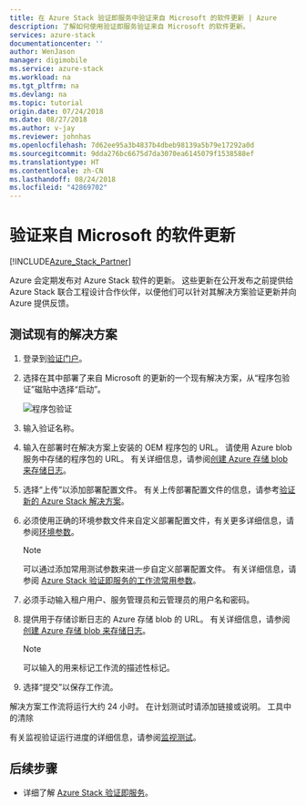 ```yaml
---
title: 在 Azure Stack 验证即服务中验证来自 Microsoft 的软件更新 | Azure
description: 了解如何使用验证即服务验证来自 Microsoft 的软件更新。
services: azure-stack
documentationcenter: ''
author: WenJason
manager: digimobile
ms.service: azure-stack
ms.workload: na
ms.tgt_pltfrm: na
ms.devlang: na
ms.topic: tutorial
origin.date: 07/24/2018
ms.date: 08/27/2018
ms.author: v-jay
ms.reviewer: johnhas
ms.openlocfilehash: 7d62ee95a3b4837b4dbeb98139a5b79e17292a0d
ms.sourcegitcommit: 9dda276bc6675d7da3070ea6145079f1538588ef
ms.translationtype: HT
ms.contentlocale: zh-CN
ms.lasthandoff: 08/24/2018
ms.locfileid: "42869702"
---
```

# <a name="validate-software-updates-from-microsoft"></a>验证来自 Microsoft 的软件更新

[!INCLUDE[Azure_Stack_Partner](./includes/azure-stack-partner-appliesto.md)]

Azure 会定期发布对 Azure Stack 软件的更新。 这些更新在公开发布之前提供给 Azure Stack 联合工程设计合作伙伴，以便他们可以针对其解决方案验证更新并向 Azure 提供反馈。

## <a name="test-an-existing-solution"></a>测试现有的解决方案

1. 登录到[验证门户](https://azurestackvalidation.com)。

2. 选择在其中部署了来自 Microsoft 的更新的一个现有解决方案，从“程序包验证”磁贴中选择“启动”。

    ![程序包验证](media/image3.png)

3. 输入验证名称。

4. 输入在部署时在解决方案上安装的 OEM 程序包的 URL。 请使用 Azure blob 服务中存储的程序包的 URL。 有关详细信息，请参阅[创建 Azure 存储 blob 来存储日志](azure-stack-vaas-set-up-account.md#create-an-azure-storage-blob-to-store-logs)。

5. 选择“上传”以添加部署配置文件。 有关上传部署配置文件的信息，请参考[验证新的 Azure Stack 解决方案](azure-stack-vaas-validate-solution-new.md)。

6. 必须使用正确的环境参数文件来自定义部署配置文件，有关更多详细信息，请参阅[环境参数](azure-stack-vaas-parameters.md#environment-parameters)。

    > [!Note]   
    > 可以通过添加常用测试参数来进一步自定义部署配置文件。 有关详细信息，请参阅 [Azure Stack 验证即服务的工作流常用参数](azure-stack-vaas-parameters.md)。

7. 必须手动输入租户用户、服务管理员和云管理员的用户名和密码。

8. 提供用于存储诊断日志的 Azure 存储 blob 的 URL。 有关详细信息，请参阅[创建 Azure 存储 blob 来存储日志](azure-stack-vaas-set-up-account.md#create-an-azure-storage-blob-to-store-logs)。

    > [!Note]  
    > 可以输入的用来标记工作流的描述性标记。

10. 选择“提交”以保存工作流。

解决方案工作流将运行大约 24 小时。 在计划测试时请添加链接或说明。 工具中的清除

有关监视验证运行进度的详细信息，请参阅[监视测试](azure-stack-vaas-monitor-test.md)。

## <a name="next-steps"></a>后续步骤

- 详细了解 [Azure Stack 验证即服务](/azure/azure-stack/partner)。
